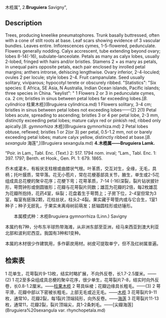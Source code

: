 木榄属",
2.**Bruguiera** Savigny",

## Description
Trees, producing kneelike pneumatophores. Trunk basally buttressed, often with a cone of stilt roots at base. Leaf scars showing evidence of 3 vascular bundles. Leaves entire. Inflorescences cymes, 1-5-flowered, pedunculate. Flowers generally nodding. Calyx accrescent, tube extending beyond ovary; lobes 8-14(-16), subulate-lanceolate. Petals as many as calyx lobes, usually 2-lobed, fringed with hairs and/or bristles. Stamens 2 × as many as petals, in unequal pairs opposite petals, each pair enclosed by inrolled petal margins; anthers introrse, dehiscing lengthwise. Ovary inferior, 2-4-loculed; ovules 2 per locule; style lobes 2-4. Fruit campanulate. Seed usually solitary, viviparous; hypocotyl terete or obscurely ribbed.
  "Statistics": "Six species: E Africa, SE Asia, N Australia, Indian Ocean islands, Pacific islands; three species in China.
  "keylist": "
1 Flowers 2 or 3 in pedunculate cymes, ca. 2 cm; bristles in sinus between petal lobes far exceeding lobes.[*B. cylindrica* 柱果木榄](Bruguiera cylindrica.md)
1 Flowers solitary, 3-4 cm; bristles in sinus between petal lobes not exceeding lobes——(2)
2(1) Petal lobes acute, spreading to ascending; bristles 3 or 4 per petal lobe, 2-3 mm, distinctly exceeding petal lobes; mature calyx red or pinkish red, ribbed only apically.[*B. gymnorhiza* 木榄](Bruguiera gymnorhiza.md)
2 Petal lobes obtuse, reflexed; bristles 1 or 2(or 3) per petal, 0.5-1.2 mm, not or barely exceeding petal lobes; mature calyx yellow, distinctly ribbed at base.[*B. sexangula* 海莲",](Bruguiera sexangula.md)
**4.木榄属——Bruguiera Lamk.**

“Poir. in Lam., Tabl. Enc. (Text.) 2: 517. 1794 nom. inval; ”Lam., Tabl. Enc. 1: 397. 1797; Benth. et Hook., Gen. Pl. 1: 679. 1865.

乔木或灌木，有板状支柱根或曲膝状气根。叶革质，交互对生，全缘，无毛，具柄；托叶膜质，常早落。花无小苞片，常在花梗基部具关节，腋生，单生或2-5花组成具总花梗的聚伞花序；花梗下弯；花萼革质，7-14 (-16)深裂，裂片钻状披针形，萼筒钟形或倒圆锥形；花瓣与花萼裂片同数；雄蕊为花瓣的2倍，每2枚雄蕊为花瓣所抱持，花药4室，纵裂；花盘着生于萼筒上；子房下位，2-4室但常为3室，每室有胚珠2颗，花柱丝状，柱头2-4裂。果实藏于萼管内或与它合生，1室1种子；种子无胚乳，于果实未离母树前萌发；胚轴圆柱形或纺锤形。
<p style='text-indent:28px'>本属模式种：木榄Bruguiera gymnorrhiza (Linn.) Savigny

本属约有7种，分布东半球热带海滩，从非洲东部至亚洲，经马来西亚到澳大利亚北部和波利尼西亚。我国有3种和1变种。

本属的木材很少作建筑用，多作薪炭用材。树皮可提取单宁，但不及红树属普遍。

## 检索表

1 花单生，花萼裂片9-13枚，结实时略扩展，不向外反卷，长1.7-2.5厘米。——(2)
1 花2至多朵组成具总梗的聚伞花序，很少单生，花萼裂片7-8，结实时向外反卷，长0.8-1.2厘米。——[柱果木榄](Bruguieria%20cylindrica.md)
2 萼具纵棱；花瓣边缘具长粗毛。——(3)
2 萼平滑，花瓣中部以下密被长粗毛，上部无毛或近无毛。——[木榄](Bruguiera%20gymnorrhiza.md)
3 花萼裂片9-11枚，通常10，花瓣2裂，每1裂片顶端钝形，向外反卷。——[海莲](Bruguiera%20sexangula.md)
3 花萼裂片11-13枚，通常11，花瓣2裂，裂片顶端尖，具1-2条刺毛。——[尖瓣海莲](Bruguiera%20sexangula var. rhynchopetala.md)
